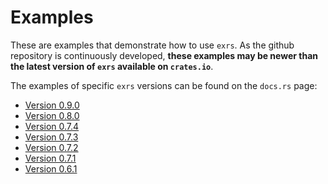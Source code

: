 # Examples

These are examples that demonstrate how to use `exrs`. 
As the github repository is continuously developed, __these examples may be 
newer than the latest version of `exrs` available on `crates.io`__.

The examples of specific `exrs` versions can be found on the `docs.rs` page:
- [Version 0.9.0](https://docs.rs/crate/exr/0.9.0/source/examples/)
- [Version 0.8.0](https://docs.rs/crate/exr/0.8.0/source/examples/)
- [Version 0.7.4](https://docs.rs/crate/exr/0.7.4/source/examples/)
- [Version 0.7.3](https://docs.rs/crate/exr/0.7.3/source/examples/)
- [Version 0.7.2](https://docs.rs/crate/exr/0.7.2/source/examples/)
- [Version 0.7.1](https://docs.rs/crate/exr/0.7.1/source/examples/)
- [Version 0.6.1](https://docs.rs/crate/exr/0.6.1/source/examples/)

